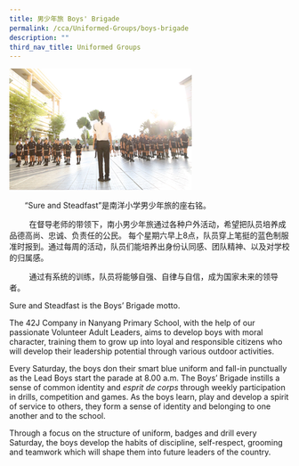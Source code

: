 ```yaml
---
title: 男少年旅 Boys' Brigade
permalink: /cca/Uniformed-Groups/boys-brigade
description: ""
third_nav_title: Uniformed Groups
---
```

<img src="/images/Boys-Brigade.jpeg" 
     style="width:65%">



<p>&nbsp;&nbsp; &nbsp; &nbsp; &ldquo;Sure and Steadfast&rdquo;是南洋小学男少年旅的座右铭。&nbsp;</p>
<p>&nbsp; &nbsp; &nbsp; &nbsp; &nbsp;在督导老师的带领下，南小男少年旅通过各种户外活动，希望把队员培养成品德高尚、忠诚、负责任的公民。 每个星期六早上8点，队员穿上笔挺的蓝色制服准时报到。通过每周的活动，队员们能培养出身份认同感、团队精神、以及对学校的归属感。&nbsp;</p>
<p>&nbsp; &nbsp; &nbsp; &nbsp; &nbsp;通过有系统的训练，队员将能够自强、自律与自信，成为国家未来的领导者。</p>
<p>Sure and Steadfast is the Boys&rsquo; Brigade motto.</p>
<p>The 42J Company in Nanyang Primary School, with the help of our passionate Volunteer Adult Leaders, aims to develop boys with moral character, training them to grow up into loyal and responsible citizens who will develop their leadership potential through various outdoor activities.</p>
<p>Every Saturday, the boys don their smart blue uniform and fall-in punctually as the Lead Boys start the parade at 8.00 a.m. The Boys&rsquo; Brigade instills a sense of common identity and&nbsp;<em>esprit de corps&nbsp;</em>through weekly participation in drills, competition and games. As the boys learn, play and develop a spirit of service to others, they form a sense of identity and belonging to one another and to the school.</p>
<p>Through a focus on the structure of uniform, badges and drill every Saturday, the boys develop the habits of discipline, self-respect, grooming and teamwork which will shape them into future leaders of the country.</p>